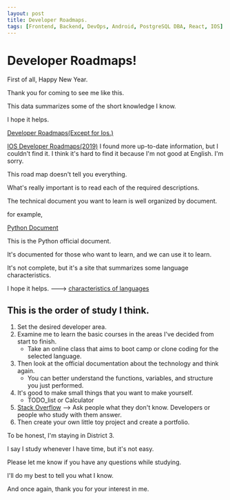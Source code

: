 ```yaml
---
layout: post
title: Developer Roadmaps.
tags: [Frontend, Backend, DevOps, Android, PostgreSQL DBA, React, IOS]
---
```


# Developer Roadmaps!

First of all, Happy New Year.

Thank you for coming to see me like this.

This data summarizes some of the short knowledge I know.

I hope it helps.

<a href="https://roadmap.sh/">Developer Roadmaps(Except for Ios.)</a>

<a href="https://github.com/godrm/mobile-developer-roadmap">IOS Developer Roadmaps(2019)</a>
I found more up-to-date information, but I couldn't find it. I think it's hard to find it because I'm not good at English. I'm sorry.

This road map doesn't tell you everything.

What's really important is to read each of the required descriptions.

The technical document you want to learn is well organized by document.

for example,

<a href="https://wiki.python.org/moin/BeginnersGuide">Python Document</a>

This is the Python official document.

It's documented for those who want to learn, and we can use it to learn.

It's not complete, but it's a site that summarizes some language characteristics.

I hope it helps. ---> <a href="https://www.eligo.co.uk/blog/2017/03/how-to-choose-a-programming-language-thats-right-for-you">characteristics of languages</a>

## This is the order of study I think.

1. Set the desired developer area.
2. Examine me to learn the basic courses in the areas I've decided from start to finish.
   - Take an online class that aims to boot camp or clone coding for the selected language.
3. Then look at the official documentation about the technology and think again.
   - You can better understand the functions, variables, and structure you just performed.
4. It's good to make small things that you want to make yourself.
   - TODO_list or Calculator
5. <a href="https://stackoverflow.com/">Stack Overflow</a> --> Ask people what they don't know. Developers or people who study with them answer.
6. Then create your own little toy project and create a portfolio.

To be honest, I'm staying in District 3.

I say I study whenever I have time, but it's not easy.

Please let me know if you have any questions while studying.

I'll do my best to tell you what I know.

And once again, thank you for your interest in me.
